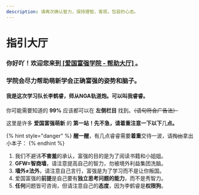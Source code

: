 ```yaml
---
description: 请再次确认智力，保持理智，客观，包容的心态。
---
```


# 指引大厅

### 你好吖！欢迎您来到[ **\[爱国富强学院 - 帮助大厅\]** ](./)**。**

### 学院会尽力帮助萌新学会正确富强的姿势和脑子。

#### 我是这次学习队长李鹤睿，师从NGA轨道炮。可以叫我睿睿。



你可能需要知道的 **99%** 应该都可以在 **左侧栏目** 找到。~~（语句符合广告法）~~

这里是许多 **爱国富强萌新** 的 **第一站！先不急，请着重注意一下以下**几**点。**

{% hint style="danger" %}
**醒一醒**，有几点睿睿需要**着重**交待一波，请~~掏出~~拿出小本子：
{% endhint %}

1. 我们不避讳**不害羞**的承认，富强的目的是为了阅读书籍和小姐姐。
2. **GFW=智商墙**，请注意提高自己的智力，勿被境外利益集团洗脑。
3. **墙外≠法外**，请注意自己言行，富强是为了学习而不是让你叛国。
4. 爱国富强的**前提**是自己要有**独立思考问题的能力**，而不是秀智力。
5. **任何**问题皆可咨询，但请注意自己的**态度**，因为李鹤睿是**权限狗**。

